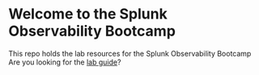 # Welcome to the Splunk Observability Bootcamp

This repo holds the lab resources for the Splunk Observability Bootcamp
Are you looking for the [lab guide][]?

[lab guide]: https://signalfx.github.io/observability-workshop/latest/bootcamp/
